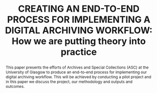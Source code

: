 ---
abstract: This paper presents the efforts of Archives and Special Collections (ASC)
  at the University of Glasgow to produce an end-to-end process for implementing our
  digital archiving workflow. This will be achieved by conducting a pilot project
  and in this paper we discuss the project, our methodology and outputs and outcomes.
creators:
- Konstantelos, Leo
- Yan, Emma
date: null
document_url: https://www.ideals.illinois.edu/items/128858/bitstreams/430310/data.pdf
grand_parent: iPRES
institutions: []
keywords:
- digital archiving
- workflows
- case study
landing_page_url: https://hdl.handle.net/2142/121664
language: eng
layout: publication
license: CC-BY 4.0 International
notes_url: null
parent: iPRES 2023
presentation_url: null
publication_type: presentation
size: null
source_name: iPRES
title: 'CREATING AN END-TO-END PROCESS FOR IMPLEMENTING A DIGITAL ARCHIVING WORKFLOW:
  How we are putting theory into practice'
year: 2023
---